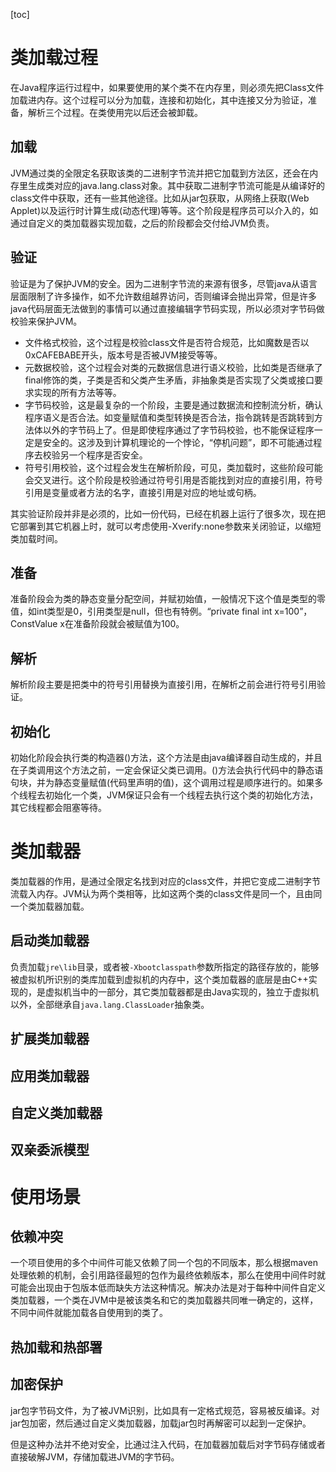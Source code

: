 [toc]



# 类加载过程

在Java程序运行过程中，如果要使用的某个类不在内存里，则必须先把Class文件加载进内存。这个过程可以分为加载，连接和初始化，其中连接又分为验证，准备，解析三个过程。在类使用完以后还会被卸载。

## 加载

JVM通过类的全限定名获取该类的二进制字节流并把它加载到方法区，还会在内存里生成类对应的java.lang.class对象。其中获取二进制字节流可能是从编译好的class文件中获取，还有一些其他途径。比如从jar包获取，从网络上获取(Web Applet)以及运行时计算生成(动态代理)等等。这个阶段是程序员可以介入的，如通过自定义的类加载器实现加载，之后的阶段都会交付给JVM负责。

## 验证

验证是为了保护JVM的安全。因为二进制字节流的来源有很多，尽管java从语言层面限制了许多操作，如不允许数组越界访问，否则编译会抛出异常，但是许多java代码层面无法做到的事情可以通过直接编辑字节码实现，所以必须对字节码做校验来保护JVM。

* 文件格式校验，这个过程是校验class文件是否符合规范，比如魔数是否以0xCAFEBABE开头，版本号是否被JVM接受等等。
* 元数据校验，这个过程会对类的元数据信息进行语义校验，比如类是否继承了final修饰的类，子类是否和父类产生矛盾，非抽象类是否实现了父类或接口要求实现的所有方法等等。
* 字节码校验，这是最复杂的一个阶段，主要是通过数据流和控制流分析，确认程序语义是否合法。如变量赋值和类型转换是否合法，指令跳转是否跳转到方法体以外的字节码上了。但是即使程序通过了字节码校验，也不能保证程序一定是安全的。这涉及到计算机理论的一个悖论，“停机问题”，即不可能通过程序去校验另一个程序是否安全。
* 符号引用校验，这个过程会发生在解析阶段，可见，类加载时，这些阶段可能会交叉进行。这个阶段是校验通过符号引用是否能找到对应的直接引用，符号引用是变量或者方法的名字，直接引用是对应的地址或句柄。

其实验证阶段并非是必须的，比如一份代码，已经在机器上运行了很多次，现在把它部署到其它机器上时，就可以考虑使用-Xverify:none参数来关闭验证，以缩短类加载时间。



## 准备

准备阶段会为类的静态变量分配空间，并赋初始值，一般情况下这个值是类型的零值，如int类型是0，引用类型是null，但也有特例。“private final int x=100”，ConstValue x在准备阶段就会被赋值为100。



## 解析

解析阶段主要是把类中的符号引用替换为直接引用，在解析之前会进行符号引用验证。



## 初始化

初始化阶段会执行类的构造器<clinit>()方法，这个方法是由java编译器自动生成的，并且在子类调用这个方法之前，一定会保证父类已调用。<clinit>()方法会执行代码中的静态语句块，并为静态变量赋值(代码里声明的值)，这个调用过程是顺序进行的。如果多个线程去初始化一个类，JVM保证只会有一个线程去执行这个类的初始化方法，其它线程都会阻塞等待。



# 类加载器

类加载器的作用，是通过全限定名找到对应的class文件，并把它变成二进制字节流载入内存。JVM认为两个类相等，比如这两个类的class文件是同一个，且由同一个类加载器加载。

## 启动类加载器

负责加载`jre\lib`目录，或者被`-Xbootclasspath`参数所指定的路径存放的，能够被虚拟机所识别的类库加载到虚拟机的内存中，这个类加载器的底层是由C++实现的，是虚拟机当中的一部分，其它类加载器都是由Java实现的，独立于虚拟机以外，全部继承自`java.lang.ClassLoader`抽象类。

## 扩展类加载器

## 应用类加载器

## 自定义类加载器

## 双亲委派模型







# 使用场景

## 依赖冲突

一个项目使用的多个中间件可能又依赖了同一个包的不同版本，那么根据maven处理依赖的机制，会引用路径最短的包作为最终依赖版本，那么在使用中间件时就可能会出现由于包版本低而缺失方法这种情况。解决办法是对于每种中间件自定义类加载器，一个类在JVM中是被该类名和它的类加载器共同唯一确定的，这样，不同中间件就能加载各自使用到的类了。

## 热加载和热部署

## 加密保护

jar包字节码文件，为了被JVM识别，比如具有一定格式规范，容易被反编译。对jar包加密，然后通过自定义类加载器，加载jar包时再解密可以起到一定保护。

但是这种办法并不绝对安全，比通过注入代码，在加载器加载后对字节码存储或者直接破解JVM，存储加载进JVM的字节码。









